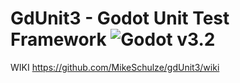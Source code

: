 # GdUnit3 - Godot Unit Test Framework ![Godot v3.2](https://img.shields.io/badge/Godot-v3.2-%23478cbf?logo=godot-engine&logoColor=white)


WIKI
https://github.com/MikeSchulze/gdUnit3/wiki
